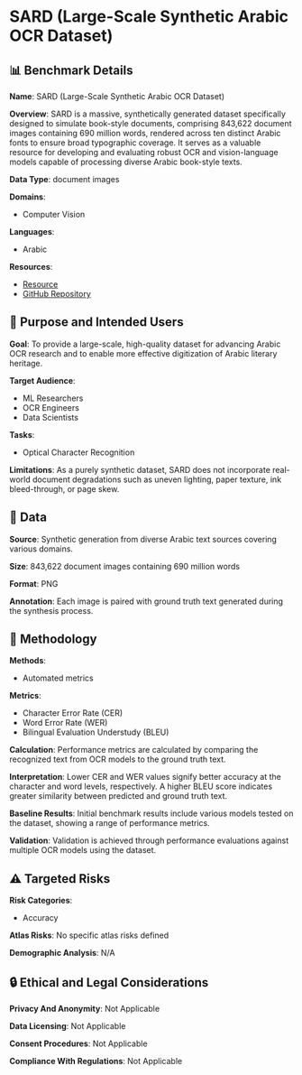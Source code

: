 # SARD (Large-Scale Synthetic Arabic OCR Dataset)

## 📊 Benchmark Details

**Name**: SARD (Large-Scale Synthetic Arabic OCR Dataset)

**Overview**: SARD is a massive, synthetically generated dataset specifically designed to simulate book-style documents, comprising 843,622 document images containing 690 million words, rendered across ten distinct Arabic fonts to ensure broad typographic coverage. It serves as a valuable resource for developing and evaluating robust OCR and vision-language models capable of processing diverse Arabic book-style texts.

**Data Type**: document images

**Domains**:
- Computer Vision

**Languages**:
- Arabic

**Resources**:
- [Resource](https://huggingface.co/collections/riotu-lab/sard-large-scale-synthetic-arabic-ocr-dataset-68204eae3ccd1e0216fb68ca)
- [GitHub Repository](https://github.com/riotu-lab/text2image)

## 🎯 Purpose and Intended Users

**Goal**: To provide a large-scale, high-quality dataset for advancing Arabic OCR research and to enable more effective digitization of Arabic literary heritage.

**Target Audience**:
- ML Researchers
- OCR Engineers
- Data Scientists

**Tasks**:
- Optical Character Recognition

**Limitations**: As a purely synthetic dataset, SARD does not incorporate real-world document degradations such as uneven lighting, paper texture, ink bleed-through, or page skew.

## 💾 Data

**Source**: Synthetic generation from diverse Arabic text sources covering various domains.

**Size**: 843,622 document images containing 690 million words

**Format**: PNG

**Annotation**: Each image is paired with ground truth text generated during the synthesis process.

## 🔬 Methodology

**Methods**:
- Automated metrics

**Metrics**:
- Character Error Rate (CER)
- Word Error Rate (WER)
- Bilingual Evaluation Understudy (BLEU)

**Calculation**: Performance metrics are calculated by comparing the recognized text from OCR models to the ground truth text.

**Interpretation**: Lower CER and WER values signify better accuracy at the character and word levels, respectively. A higher BLEU score indicates greater similarity between predicted and ground truth text.

**Baseline Results**: Initial benchmark results include various models tested on the dataset, showing a range of performance metrics.

**Validation**: Validation is achieved through performance evaluations against multiple OCR models using the dataset.

## ⚠️ Targeted Risks

**Risk Categories**:
- Accuracy

**Atlas Risks**:
No specific atlas risks defined

**Demographic Analysis**: N/A

## 🔒 Ethical and Legal Considerations

**Privacy And Anonymity**: Not Applicable

**Data Licensing**: Not Applicable

**Consent Procedures**: Not Applicable

**Compliance With Regulations**: Not Applicable
